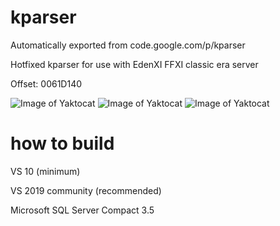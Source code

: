 # kparser
Automatically exported from code.google.com/p/kparser

Hotfixed kparser for use with EdenXI FFXI classic era server

Offset: 0061D140

![Image of Yaktocat](https://i.imgur.com/kHMSsvK.png)
![Image of Yaktocat](https://i.imgur.com/H8lARz7.png)
![Image of Yaktocat](https://i.imgur.com/UUXI8Z2.png)


# how to build

VS 10  (minimum)

VS 2019 community (recommended)

Microsoft SQL Server Compact 3.5
